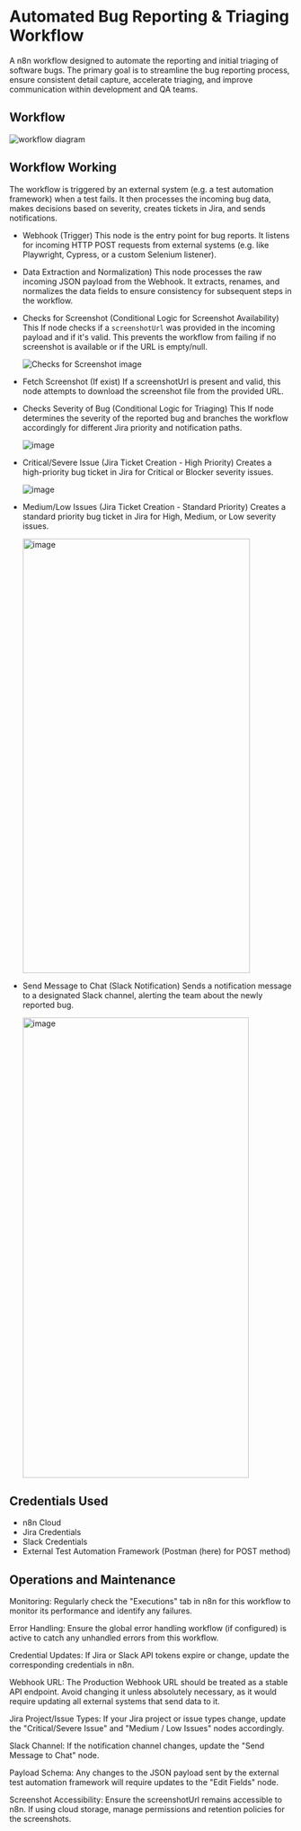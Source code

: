# Automated Bug Reporting & Triaging Workflow

A n8n workflow designed to automate the reporting and initial triaging of software bugs. The primary goal is to streamline the bug reporting process, ensure consistent detail capture, accelerate triaging, and improve communication within development and QA teams.

## Workflow

<img alt="workflow diagram" src="https://github.com/user-attachments/assets/8089fcef-228b-4fea-ba48-f9b7a341ae2a" />

## Workflow Working

The workflow is triggered by an external system (e.g. a test automation framework) when a test fails. It then processes the incoming bug data, makes decisions based on severity, creates tickets in Jira, and sends notifications.

  * Webhook (Trigger)
    This node is the entry point for bug reports. It listens for incoming HTTP POST requests from external systems (e.g. like Playwright, Cypress, or a custom Selenium listener).

  * Data Extraction and Normalization)
    This node processes the raw incoming JSON payload from the Webhook. It extracts, renames, and normalizes the data fields to ensure consistency for subsequent steps in the workflow.

  * Checks for Screenshot (Conditional Logic for Screenshot Availability)
    This If node checks if a `screenshotUrl` was provided in the incoming payload and if it's valid. This prevents the workflow from failing if no screenshot is available or if the URL is empty/null.

    <img alt="Checks for Screenshot image" src="https://github.com/user-attachments/assets/b8ec4d93-4703-4163-895d-2f431cad4504" />

  * Fetch Screenshot (If exist)
    If a screenshotUrl is present and valid, this node attempts to download the screenshot file from the provided URL.

  * Checks Severity of Bug (Conditional Logic for Triaging)
    This If node determines the severity of the reported bug and branches the workflow accordingly for different Jira priority and notification paths.

    <img  alt="image" src="https://github.com/user-attachments/assets/bfc1ee9c-ed6f-44e9-a736-2841ec9e564c" />

  * Critical/Severe Issue (Jira Ticket Creation - High Priority)
    Creates a high-priority bug ticket in Jira for Critical or Blocker severity issues.

    <img  alt="image" src="https://github.com/user-attachments/assets/638dc418-4dee-40d2-a35d-5cdec1ca550c" />

  * Medium/Low Issues (Jira Ticket Creation - Standard Priority)
    Creates a standard priority bug ticket in Jira for High, Medium, or Low severity issues.

    <img width="404" height="773" alt="image" src="https://github.com/user-attachments/assets/072ed240-67b7-4c1b-9225-23c9da2b88ce" />

  * Send Message to Chat (Slack Notification)
    Sends a notification message to a designated Slack channel, alerting the team about the newly reported bug.

    <img width="402" height="819" alt="image" src="https://github.com/user-attachments/assets/dbf7ac16-32db-4599-950b-7de4cf6657c6" />


## Credentials Used

* n8n Cloud
* Jira Credentials
* Slack Credentials
* External Test Automation Framework (Postman (here) for POST method)


## Operations and Maintenance
  Monitoring: Regularly check the "Executions" tab in n8n for this workflow to monitor its performance and identify any failures.
  
  Error Handling: Ensure the global error handling workflow (if configured) is active to catch any unhandled errors from this workflow.
  
  Credential Updates: If Jira or Slack API tokens expire or change, update the corresponding credentials in n8n.
  
  Webhook URL: The Production Webhook URL should be treated as a stable API endpoint. Avoid changing it unless absolutely necessary, as it would require updating all external systems that send data to it.
  
  Jira Project/Issue Types: If your Jira project or issue types change, update the "Critical/Severe Issue" and "Medium / Low Issues" nodes accordingly.
  
  Slack Channel: If the notification channel changes, update the "Send Message to Chat" node.
  
  Payload Schema: Any changes to the JSON payload sent by the external test automation framework will require updates to the "Edit Fields" node.
  
  Screenshot Accessibility: Ensure the screenshotUrl remains accessible to n8n. If using cloud storage, manage permissions and retention policies for the screenshots.
